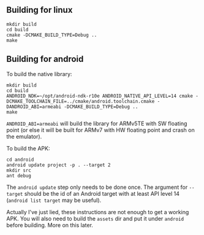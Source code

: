 Building for linux
------------------

    mkdir build
    cd build
    cmake -DCMAKE_BUILD_TYPE=Debug ..
    make

Building for android
--------------------

To build the native library:

    mkdir build
    cd build
    ANDROID_NDK=~/opt/android-ndk-r10e ANDROID_NATIVE_API_LEVEL=14 cmake -DCMAKE_TOOLCHAIN_FILE=../cmake/android.toolchain.cmake -DANDROID_ABI=armeabi -DCMAKE_BUILD_TYPE=Debug ..
    make

`ANDROID_ABI=armeabi` will build the library for ARMv5TE with SW floating point (or else it will be built for ARMv7 with HW floating point and crash on the emulator).

To build the APK:

    cd android
    android update project -p . --target 2
    mkdir src
    ant debug

The `android update` step only needs to be done once. The argument for `--target` should be the id of an Android target with at least API level 14 (`android list target` may be useful).

Actually I've just lied, these instructions are not enough to get a working APK. You will also need to build the `assets` dir and put it under `android` before building. More on this later.
